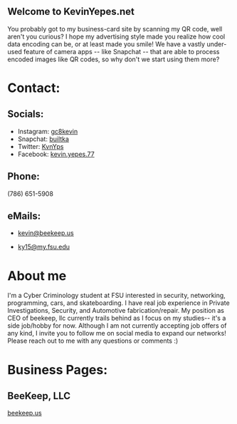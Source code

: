 ## Welcome to KevinYepes.net

You probably got to my business-card site by scanning my QR code, well aren't you curious? I hope my advertising style made you realize how cool data encoding can be, or at least made you smile! We have a vastly under-used feature of camera apps -- like Snapchat -- that are able to process encoded images like QR codes, so why don't we start using them more?

# Contact:

## Socials:
- Instagram:
[gc8kevin](https://www.instagram.com/gc8kevin/)
- Snapchat:
[builtka](https://www.snapchat.com/add/builtka)
- Twitter:
[KvnYps](https://twitter.com/KvnYps)
- Facebook:
[kevin.yepes.77](https://www.facebook.com/kevin.yepes.77)


## Phone:
(786) 651-5908
## eMails:

- kevin@beekeep.us

- ky15@my.fsu.edu

# About me
I'm a Cyber Criminology student at FSU interested in security, networking, programming, cars, and skateboarding. I have real job experience in Private Investigations, Security, and Automotive fabrication/repair. My position as CEO of beekeep, llc currently trails behind as I focus on my studies-- it's a side job/hobby for now. Although I am not currently accepting job offers of any kind, I invite you to follow me on social media to expand our networks! Please reach out to me with any questions or comments :)

# Business Pages:
## BeeKeep, LLC
[beekeep.us](https://beekeep.us)
